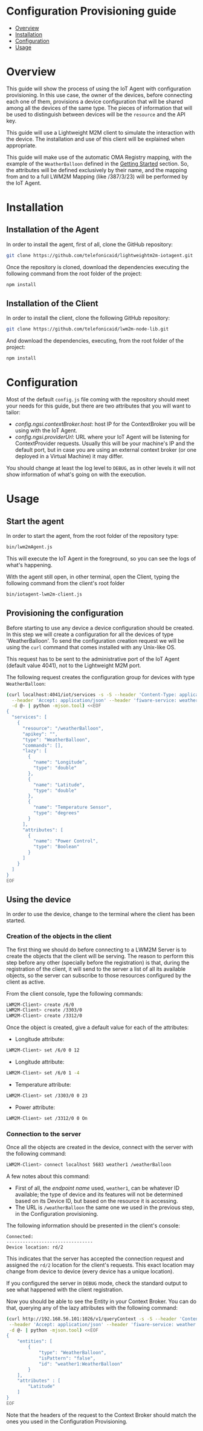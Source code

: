 # Configuration Provisioning guide

-   [Overview](#overview)
-   [Installation](#installation)
-   [Configuration](#configuration)
-   [Usage](#usage)

# Overview

This guide will show the process of using the IoT Agent with configuration provisioning. In this use case, the owner of
the devices, before connecting each one of them, provisions a device configuration that will be shared among all the
devices of the same type. The pieces of information that will be used to distinguish between devices will be the
`resource` and the API key.

This guide will use a Lightweight M2M client to simulate the interaction with the device. The installation and use of
this client will be explained when appropriate.

This guide will make use of the automatic OMA Registry mapping, with the example of the `WeatherBalloon` defined in the
[Getting Started](userGuide.md#getting-started) section. So, the attributes will be defined exclusively by their name,
and the mapping from and to a full LWM2M Mapping (like /387/3/23) will be performed by the IoT Agent.

# Installation

## Installation of the Agent

In order to install the agent, first of all, clone the GitHub repository:

```bash
git clone https://github.com/telefonicaid/lightweightm2m-iotagent.git
```

Once the repository is cloned, download the dependencies executing the following command from the root folder of the
project:

```bash
npm install
```

## Installation of the Client

In order to install the client, clone the following GitHub repository:

```bash
git clone https://github.com/telefonicaid/lwm2m-node-lib.git
```

And download the dependencies, executing, from the root folder of the project:

```bash
npm install
```

# Configuration

Most of the default `config.js` file coming with the repository should meet your needs for this guide, but there are two
attributes that you will want to tailor:

-   _config.ngsi.contextBroker.host_: host IP for the ContextBroker you will be using with the IoT Agent.
-   _config.ngsi.providerUrl_: URL where your IoT Agent will be listening for ContextProvider requests. Usually this
    will be your machine's IP and the default port, but in case you are using an external context broker (or one
    deployed in a Virtual Machine) it may differ.

You should change at least the log level to `DEBUG`, as in other levels it will not show information of what's going on
with the execution.

# Usage

## Start the agent

In order to start the agent, from the root folder of the repository type:

```bash
bin/lwm2mAgent.js
```

This will execute the IoT Agent in the foreground, so you can see the logs of what's happening.

With the agent still open, in other terminal, open the Client, typing the following command from the client's root
folder

```bash
bin/iotagent-lwm2m-client.js
```

## Provisioning the configuration

Before starting to use any device a device configuration should be created. In this step we will create a configuration
for all the devices of type 'WeatherBalloon'. To send the configuration creation request we will be using the `curl`
command that comes installed with any Unix-like OS.

This request has to be sent to the administrative port of the IoT Agent (default value 4041), not to the Lightweight M2M
port.

The following request creates the configuration group for devices with type `WeatherBalloon`:

```bash
(curl localhost:4041/iot/services -s -S --header 'Content-Type: application/json' \
  --header 'Accept: application/json' --header 'fiware-service: weather' --header 'fiware-servicepath: /balloons' \
  -d @- | python -mjson.tool) <<EOF
{
  "services": [
    {
      "resource": "/weatherBalloon",
      "apikey": "",
      "type": "WeatherBalloon",
      "commands": [],
      "lazy": [
        {
          "name": "Longitude",
          "type": "double"
        },
        {
          "name": "Latitude",
          "type": "double"
        },
        {
          "name": "Temperature Sensor",
          "type": "degrees"
        }
      ],
      "attributes": [
        {
          "name": "Power Control",
          "type": "Boolean"
        }
      ]
    }
  ]
}
EOF
```

## Using the device

In order to use the device, change to the terminal where the client has been started.

### Creation of the objects in the client

The first thing we should do before connecting to a LWM2M Server is to create the objects that the client will be
serving. The reason to perform this step before any other (specially before the registration) is that, during the
registration of the client, it will send to the server a list of all its available objects, so the server can subscribe
to those resources configured by the client as active.

From the client console, type the following commands:

```bash
LWM2M-Client> create /6/0
LWM2M-Client> create /3303/0
LWM2M-Client> create /3312/0
```

Once the object is created, give a default value for each of the attributes:

-   Longitude attribute:

```bash
LWM2M-Client> set /6/0 0 12
```

-   Longitude attribute:

```bash
LWM2M-Client> set /6/0 1 -4
```

-   Temperature attribute:

```bash
LWM2M-Client> set /3303/0 0 23
```

-   Power attribute:

```bash
LWM2M-Client> set /3312/0 0 On
```

### Connection to the server

Once all the objects are created in the device, connect with the server with the following command:

```bash
LWM2M-Client> connect localhost 5683 weather1 /weatherBalloon
```

A few notes about this command:

-   First of all, the _endpoint name_ used, `weather1`, can be whatever ID available; the type of device and its
    features will not be determined based on its Device ID, but based on the resource it is accessing.
-   The URL is `/weatherBalloon` the same one we used in the previous step, in the Configuration provisioning.

The following information should be presented in the client's console:

```text
Connected:
--------------------------------
Device location: rd/2
```

This indicates that the server has accepted the connection request and assigned the `rd/2` location for the client's
requests. This exact location may change from device to device (every device has a unique location).

If you configured the server in `DEBUG` mode, check the standard output to see what happened with the client
registration.

Now you should be able to see the Entity in your Context Broker. You can do that, querying any of the lazy attributes
with the following command:

```bash
(curl http://192.168.56.101:1026/v1/queryContext -s -S --header 'Content-Type: application/json' \
 --header 'Accept: application/json' --header 'fiware-service: weather' --header 'fiware-servicepath: /balloons' \
 -d @- | python -mjson.tool) <<EOF
{
    "entities": [
        {
            "type": "WeatherBalloon",
            "isPattern": "false",
            "id": "weather1:WeatherBalloon"
        }
    ],
    "attributes" : [
        "Latitude"
    ]
}
EOF
```

Note that the headers of the request to the Context Broker should match the ones you used in the Configuration
Provisioning.
